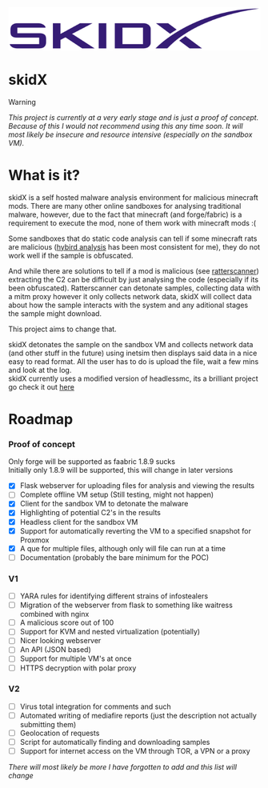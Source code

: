 ![](images/purple_text_logo_NB.png)
# skidX
> [!WARNING]
> *This project is currently at a very early stage and is just a proof of concept. Because of this I would not recommend using this any time soon. It will most likely be insecure and resource intensive (especially on the sandbox VM).* <br/>
# What is it? 
skidX is a self hosted malware analysis environment for malicious minecraft mods. There are many other online sandboxes for analysing traditional malware, however, due to the fact that minecraft (and forge/fabric) is a requirement to execute the mod, none of them work with minecraft mods :( <br/>

Some sandboxes that do static code analysis can tell if some minecraft rats are malicious ([hybird analysis](https://www.hybrid-analysis.com/) has been most consistent for me), they do not work well if the sample is obfuscated.

And while there are solutions to tell if a mod is malicious (see [ratterscanner](https://ratterscanner.com)) extracting the C2 can be difficult by just analysing the code (especially if its been obfuscated). Ratterscanner can detonate samples, collecting data with a mitm proxy however it only collects network data, skidX will collect data about how the sample interacts with the system and any aditional stages the sample might download. <br/>

This project aims to change that. <br/>

skidX detonates the sample on the sandbox VM and collects network data (and other stuff in the future) using inetsim then displays said data in a nice easy to read format. All the user has to do is upload the file, wait a few mins and look at the log. <br/>
skidX currently uses a modified version of headlessmc, its a brilliant project go check it out [here](https://github.com/3arthqu4ke/headlessmc) <br/>

# Roadmap
### Proof of concept
Only forge will be supported as faabric 1.8.9 sucks<br/>
Initially only 1.8.9 will be supported, this will change in later versions<br/>
- [x] Flask webserver for uploading files for analysis and viewing the results <br/> 
- [ ] Complete offline VM setup (Still testing, might not happen)<br/> 
- [x] Client for the sandbox VM to detonate the malware <br/>
- [x] Highlighting of potential C2's in the results <br/>
- [x] Headless client for the sandbox VM <br/>
- [x] Support for automatically reverting the VM to a specified snapshot for Proxmox <br/>
- [x] A que for multiple files, although only will file can run at a time <br/>
- [ ] Documentation (probably the bare minimum for the POC) <br/>
### V1 
- [ ] YARA rules for identifying different strains of infostealers <br/>
- [ ] Migration of the webserver from flask to something like waitress combined with nginx <br/>
- [ ] A malicious score out of 100 <br/>
- [ ] Support for KVM and nested virtualization (potentially) <br/>
- [ ] Nicer looking webserver <br/>
- [ ] An API (JSON based) <br/>
- [ ] Support for multiple VM's at once<br/>
- [ ] HTTPS decryption with polar proxy <br/>
### V2 
- [ ] Virus total integration for comments and such <br/>
- [ ] Automated writing of mediafire reports (just the description not actually submitting them) <br/>
- [ ] Geolocation of requests <br/>
- [ ] Script for automatically finding and downloading samples <br/>
- [ ] Support for internet access on the VM through TOR, a VPN or a proxy <br/>

*There will most likely be more I have forgotten to add and this list will change*
